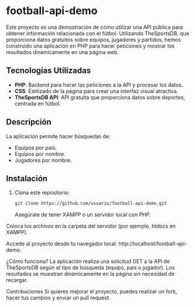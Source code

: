 # football-api-demo

Este proyecto es una demostración de cómo utilizar una API pública para obtener información relacionada con el fútbol. Utilizando TheSportsDB, que proporciona datos gratuitos sobre equipos, jugadores y partidos, hemos construido una aplicación en PHP para hacer peticiones y mostrar los resultados dinámicamente en una página web.

## Tecnologías Utilizadas

- **PHP**: Backend para hacer las peticiones a la API y procesar los datos.
- **CSS**: Estilizado de la página para crear una interfaz visual atractiva.
- **TheSportsDB API**: API gratuita que proporciona datos sobre deportes, centrada en fútbol.

## Descripción

La aplicación permite hacer búsquedas de:

- Equipos por país.
- Equipos por nombre.
- Jugadores por nombre.

## Instalación

1. Clona este repositorio:

   ```bash
   git clone https://github.com/usuario/football-api-demo.git
      ```
   Asegúrate de tener XAMPP o un servidor local con PHP.

Coloca los archivos en la carpeta del servidor (por ejemplo, htdocs en XAMPP).

Accede al proyecto desde tu navegador local: http://localhost/football-api-demo.

¿Cómo funciona?
La aplicación realiza una solicitud GET a la API de TheSportsDB según el tipo de búsqueda (equipo, país o jugador). Los resultados se muestran dinámicamente en la página sin necesidad de recargar.

Contribuciones
Si quieres mejorar el proyecto, puedes realizar un fork, hacer tus cambios y enviar un pull request.
